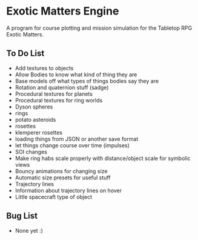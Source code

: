 # Exotic Matters Engine

A program for course plotting and mission simulation for the Tabletop RPG Exotic Matters.

## To Do List

* Add textures to objects
* Allow Bodies to know what kind of thing they are
* Base models off what types of things bodies say they are
* Rotation and quaternion stuff (sadge)
* Procedural textures for planets
* Procedural textures for ring worlds
* Dyson spheres
* rings
* potato asteroids
* rosettes
* klemperer rosettes
* loading things from JSON or another save format
* let things change course over time (impulses)
* SOI changes
* Make ring habs scale properly with distance/object scale for symbolic views
* Bouncy animations for changing size
* Automatic size presets for useful stuff
* Trajectory lines
* Information about trajectory lines on hover
* Little spacecraft type of object

## Bug List

* None yet :)
